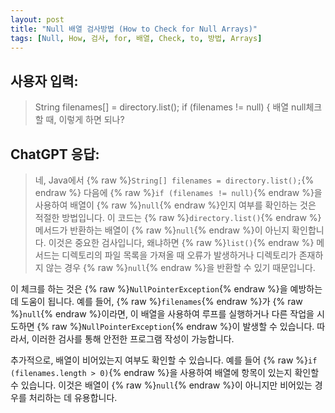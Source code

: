 ```yaml
---
layout: post
title: "Null 배열 검사방법 (How to Check for Null Arrays)"
tags: [Null, How, 검사, for, 배열, Check, to, 방법, Arrays]
---
```


## 사용자 입력:
>   String filenames[] = directory.list();
                if (filenames != null) { 배열 null체크할 때, 이렇게 하면 되나?

## ChatGPT 응답:
> 네, Java에서 {% raw %}`String[] filenames = directory.list();`{% endraw %} 다음에 {% raw %}`if (filenames != null)`{% endraw %}을 사용하여 배열이 {% raw %}`null`{% endraw %}인지 여부를 확인하는 것은 적절한 방법입니다. 이 코드는 {% raw %}`directory.list()`{% endraw %} 메서드가 반환하는 배열이 {% raw %}`null`{% endraw %}이 아닌지 확인합니다. 이것은 중요한 검사입니다, 왜냐하면 {% raw %}`list()`{% endraw %} 메서드는 디렉토리의 파일 목록을 가져올 때 오류가 발생하거나 디렉토리가 존재하지 않는 경우 {% raw %}`null`{% endraw %}을 반환할 수 있기 때문입니다.

이 체크를 하는 것은 {% raw %}`NullPointerException`{% endraw %}을 예방하는데 도움이 됩니다. 예를 들어, {% raw %}`filenames`{% endraw %}가 {% raw %}`null`{% endraw %}이라면, 이 배열을 사용하여 루프를 실행하거나 다른 작업을 시도하면 {% raw %}`NullPointerException`{% endraw %}이 발생할 수 있습니다. 따라서, 이러한 검사를 통해 안전한 프로그램 작성이 가능합니다.

추가적으로, 배열이 비어있는지 여부도 확인할 수 있습니다. 예를 들어 {% raw %}`if (filenames.length > 0)`{% endraw %}을 사용하여 배열에 항목이 있는지 확인할 수 있습니다. 이것은 배열이 {% raw %}`null`{% endraw %}이 아니지만 비어있는 경우를 처리하는 데 유용합니다.

